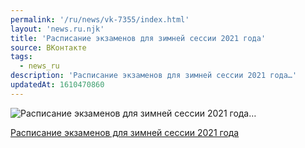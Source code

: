 ```yaml
---
permalink: '/ru/news/vk-7355/index.html'
layout: 'news.ru.njk'
title: 'Расписание экзаменов для зимней сессии 2021 года'
source: ВКонтакте
tags:
  - news_ru
description: 'Расписание экзаменов для зимней сессии 2021 года…'
updatedAt: 1610470860
---
```

![Расписание экзаменов для зимней сессии 2021 года…](https://sun1-94.userapi.com/impg/j2oB96nGSGwGVW9xooUzLclexKyouWXiXuTfXw/RbpMf62D8yw.jpg?size=150x80&quality=96&crop=87,0,900,480&sign=89fd950380a7ca1009f6df481c6fe158&c_uniq_tag=KB6G-xHBc-ePXHUi1bJwIsBjSPlT_fUxuhxJlDI4tFU&type=share)

[Расписание экзаменов для зимней сессии 2021 года](https://docs.google.com/spreadsheets/d/1XcY9uyjseJHvoXXuwuJPvKGVDGu0g-bVQkF6Ukr-blw/edit#gid=706471265)
